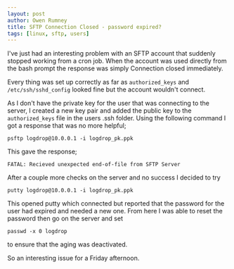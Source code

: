 ```yaml
---
layout: post
author: Owen Rumney
title: SFTP Connection Closed - password expired?
tags: [linux, sftp, users]
---
```


I've just had an interesting problem with an SFTP account that suddenly stopped working from a cron job. When the account was used directly from the bash prompt the response was simply Connection closed immediately.

Every thing was set up correctly as far as `authorized_keys` and `/etc/ssh/sshd_config` looked fine but the account wouldn't connect.

As I don't have the private key for the user that was connecting to the server, I created a new key pair and added the public key to the `authorized_keys` file in the users .ssh folder. Using the following command I got a response that was no more helpful;

    psftp logdrop@10.0.0.1 -i logdrop_pk.ppk

This gave the response;

    FATAL: Recieved unexpected end-of-file from SFTP Server

After a couple more checks on the server and no success I decided to try

    putty logdrop@10.0.0.1 -i logdrop_pk.ppk

This opened putty which connected but reported that the password for the user had expired and needed a new one. From here I was able to reset the password then go on the server and set

    passwd -x 0 logdrop

to ensure that the aging was deactivated.

So an interesting issue for a Friday afternoon.
